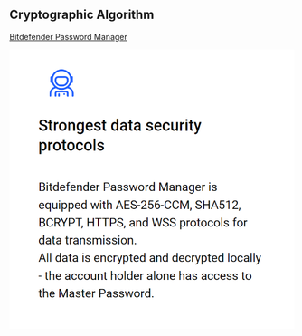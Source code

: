 ## Cryptographic Algorithm

[Bitdefender Password Manager](https://www.bitdefender.com/solutions/password-manager.html)

![encryption](fig/encryption.png)
